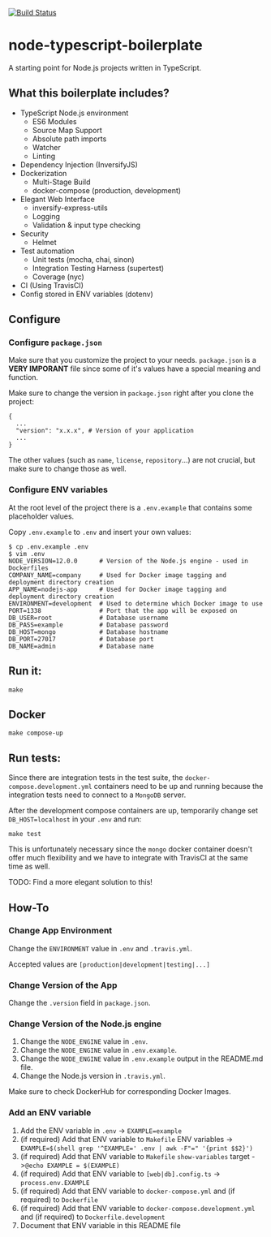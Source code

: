 [![Build
Status](https://travis-ci.org/DusanDimitric/node-typescript-boilerplate.svg?branch=master)](https://travis-ci.org/DusanDimitric/node-typescript-boilerplate)

# node-typescript-boilerplate

A starting point for Node.js projects written in TypeScript.

## What this boilerplate includes?

* TypeScript Node.js environment
  - ES6 Modules
  - Source Map Support
  - Absolute path imports
  - Watcher
  - Linting
* Dependency Injection (InversifyJS)
* Dockerization
  - Multi-Stage Build
  - docker-compose (production, development)
* Elegant Web Interface
  - inversify-express-utils
  - Logging
  - Validation & input type checking
* Security
  - Helmet
* Test automation
  - Unit tests (mocha, chai, sinon)
  - Integration Testing Harness (supertest)
  - Coverage (nyc)
* CI (Using TravisCI)
* Config stored in ENV variables (dotenv)

## Configure

### Configure `package.json`

Make sure that you customize the project to your needs. `package.json` is a
**VERY IMPORANT** file since some of it's values have a special meaning and
function.

Make sure to change the version in `package.json` right after you clone the project:
```
{
  ...
  "version": "x.x.x", # Version of your application
  ...
}
```

The other values (such as `name`, `license`, `repository`...) are not crucial,
but make sure to change those as well.

### Configure ENV variables

At the root level of the project there is a `.env.example` that contains some
placeholder values.

Copy `.env.example` to `.env` and insert your own values:

```
$ cp .env.example .env
$ vim .env
NODE_VERSION=12.0.0      # Version of the Node.js engine - used in Dockerfiles
COMPANY_NAME=company     # Used for Docker image tagging and deployment directory creation
APP_NAME=nodejs-app      # Used for Docker image tagging and deployment directory creation
ENVIRONMENT=development  # Used to determine which Docker image to use
PORT=1338                # Port that the app will be exposed on
DB_USER=root             # Database username
DB_PASS=example          # Database password
DB_HOST=mongo            # Database hostname
DB_PORT=27017            # Database port
DB_NAME=admin            # Database name
```

## Run it:

```
make
```

## Docker

```
make compose-up
```

## Run tests:

Since there are integration tests in the test suite, the `docker-compose.development.yml`
containers need to be up and running because the integration tests need to
connect to a `MongoDB` server.

After the development compose containers are up, temporarily change set
`DB_HOST=localhost` in your `.env` and run:

```
make test
```

This is unfortunately necessary since the `mongo` docker container doesn't offer
much flexibility and we have to integrate with TravisCI at the same time as
well.

TODO: Find a more elegant solution to this!

## How-To

### Change App Environment

Change the `ENVIRONMENT` value in `.env` and `.travis.yml`.

Accepted values are `[production|development|testing|...]`

### Change Version of the App

Change the `.version` field in `package.json`.

### Change Version of the Node.js engine

1. Change the `NODE_ENGINE` value in `.env`.
2. Change the `NODE_ENGINE` value in `.env.example`.
3. Change the `NODE_ENGINE` value in `.env.example` output in the README.md file.
4. Change the Node.js version in `.travis.yml`.

Make sure to check DockerHub for corresponding Docker Images.

### Add an ENV variable

1. Add the ENV variable in `.env` -> `EXAMPLE=example`
2. (if required) Add that ENV variable to `Makefile` ENV variables -> `EXAMPLE=$(shell grep '^EXAMPLE=' .env | awk -F"=" '{print $$2}')`
3. (if required) Add that ENV variable to `Makefile` `show-variables` target ->`@echo EXAMPLE = $(EXAMPLE)`
4. (if required) Add that ENV variable to `[web|db].config.ts` -> `process.env.EXAMPLE`
5. (if required) Add that ENV variable to `docker-compose.yml` and (if required) to `Dockerfile`
6. (if required) Add that ENV variable to `docker-compose.development.yml` and (if required) to `Dockerfile.development`
7. Document that ENV variable in this README file
